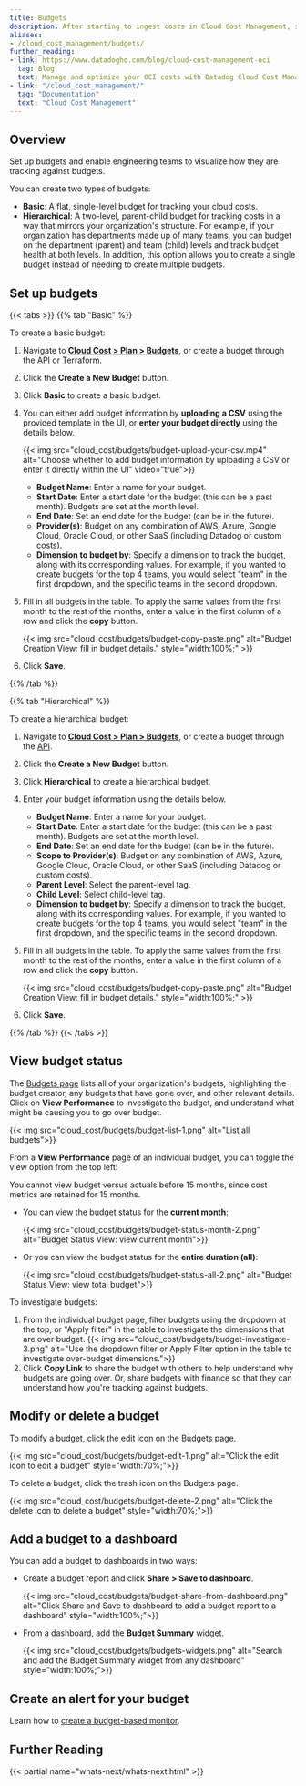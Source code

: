 ```yaml
---
title: Budgets
description: After starting to ingest costs in Cloud Cost Management, set up budgets and visualize how you're tracking against them.
aliases:
- /cloud_cost_management/budgets/
further_reading:
- link: https://www.datadoghq.com/blog/cloud-cost-management-oci
  tag: Blog
  text: Manage and optimize your OCI costs with Datadog Cloud Cost Management
- link: "/cloud_cost_management/"
  tag: "Documentation"
  text: "Cloud Cost Management"
---
```


## Overview
Set up budgets and enable engineering teams to visualize how they are tracking against budgets.

You can create two types of budgets:

- **Basic**: A flat, single-level budget for tracking your cloud costs.
- **Hierarchical**: A two-level, parent-child budget for tracking costs in a way that mirrors your organization's structure. For example, if your organization has departments made up of many teams, you can budget on the department (parent) and team (child) levels and track budget health at both levels. In addition, this option allows you to create a single budget instead of needing to create multiple budgets.

## Set up budgets

{{< tabs >}}
{{% tab "Basic" %}}

To create a basic budget:

1. Navigate to [**Cloud Cost > Plan > Budgets**][1], or create a budget through the [API][2] or [Terraform][3].
1. Click the **Create a New Budget** button.
1. Click **Basic** to create a basic budget.
1. You can either add budget information by **uploading a CSV** using the provided template in the UI, or **enter your budget directly** using the details below.

   {{< img src="cloud_cost/budgets/budget-upload-your-csv.mp4" alt="Choose whether to add budget information by uploading a CSV or enter it directly within the UI" video="true">}}

   - **Budget Name**: Enter a name for your budget.
   - **Start Date**: Enter a start date for the budget (this can be a past month). Budgets are set at the month level.
   - **End Date**: Set an end date for the budget (can be in the future).
   - **Provider(s)**: Budget on any combination of AWS, Azure, Google Cloud, Oracle Cloud, or other SaaS (including Datadog or custom costs).
   - **Dimension to budget by**: Specify a dimension to track the budget, along with its corresponding values. For example, if you wanted to create budgets for the top 4 teams, you would select "team" in the first dropdown, and the specific teams in the second dropdown.

1. Fill in all budgets in the table. To apply the same values from the first month to the rest of the months, enter a value in the first column of a row and click the **copy** button.

   {{< img src="cloud_cost/budgets/budget-copy-paste.png" alt="Budget Creation View: fill in budget details." style="width:100%;" >}}

1. Click **Save**.

[1]: https://app.datadoghq.com/cost/plan/budgets
[2]: /api/latest/cloud-cost-management/#create-or-update-a-budget
[3]: https://registry.terraform.io/providers/DataDog/datadog/latest/docs/resources/cost_budget

{{% /tab %}}

{{% tab "Hierarchical" %}}

To create a hierarchical budget:

1. Navigate to [**Cloud Cost > Plan > Budgets**][1], or create a budget through the [API][2].
1. Click the **Create a New Budget** button.
1. Click **Hierarchical** to create a hierarchical budget.
1. Enter your budget information using the details below.

   - **Budget Name**: Enter a name for your budget.
   - **Start Date**: Enter a start date for the budget (this can be a past month). Budgets are set at the month level.
   - **End Date**: Set an end date for the budget (can be in the future).
   - **Scope to Provider(s)**: Budget on any combination of AWS, Azure, Google Cloud, Oracle Cloud, or other SaaS (including Datadog or custom costs).
   - **Parent Level**: Select the parent-level tag.
   - **Child Level**: Select child-level tag.
   - **Dimension to budget by**: Specify a dimension to track the budget, along with its corresponding values. For example, if you wanted to create budgets for the top 4 teams, you would select "team" in the first dropdown, and the specific teams in the second dropdown.

1. Fill in all budgets in the table. To apply the same values from the first month to the rest of the months, enter a value in the first column of a row and click the **copy** button.

   {{< img src="cloud_cost/budgets/budget-copy-paste.png" alt="Budget Creation View: fill in budget details." style="width:100%;" >}}

1. Click **Save**.

[1]: https://app.datadoghq.com/cost/plan/budgets
[2]: /api/latest/cloud-cost-management/#create-or-update-a-budget

{{% /tab %}}
{{< /tabs >}}

## View budget status
The [Budgets page][1] lists all of your organization's budgets, highlighting the budget creator, any budgets that have gone over,
and other relevant details. Click on **View Performance** to investigate the budget, and understand what might be causing you to go over budget.

   {{< img src="cloud_cost/budgets/budget-list-1.png" alt="List all budgets">}}

From a **View Performance** page of an individual budget, you can toggle the view option from the top left:

<div class="alert alert-info">
You cannot view budget versus actuals before 15 months, since cost metrics are retained for 15 months.
</div>

- You can view the budget status for the **current month**:

   {{< img src="cloud_cost/budgets/budget-status-month-2.png" alt="Budget Status View: view current month">}}

- Or you can view the budget status for the **entire duration (all)**:

   {{< img src="cloud_cost/budgets/budget-status-all-2.png" alt="Budget Status View: view total budget">}}

To investigate budgets:
1. From the individual budget page, filter budgets using the dropdown at the top, or "Apply filter" in the table to investigate the dimensions that are over budget.
   {{< img src="cloud_cost/budgets/budget-investigate-3.png" alt="Use the dropdown filter or Apply Filter option in the table to investigate over-budget dimensions.">}}
2. Click **Copy Link** to share the budget with others to help understand why budgets are going over. Or, share budgets with finance so that they can understand how you're tracking against budgets.

## Modify or delete a budget
To modify a budget, click the edit icon on the Budgets page.

{{< img src="cloud_cost/budgets/budget-edit-1.png" alt="Click the edit icon to edit a budget"  style="width:70%;">}}

To delete a budget, click the trash icon on the Budgets page.

{{< img src="cloud_cost/budgets/budget-delete-2.png" alt="Click the delete icon to delete a budget"  style="width:70%;">}}

## Add a budget to a dashboard

You can add a budget to dashboards in two ways:

- Create a budget report and click **Share > Save to dashboard**.

  {{< img src="cloud_cost/budgets/budget-share-from-dashboard.png" alt="Click Share and Save to dashboard to add a budget report to a dashboard"  style="width:100%;">}}

- From a dashboard, add the **Budget Summary** widget.

  {{< img src="cloud_cost/budgets/budgets-widgets.png" alt="Search and add the Budget Summary widget from any dashboard"  style="width:100%;">}}

## Create an alert for your budget

Learn how to [create a budget-based monitor][2].

## Further Reading
{{< partial name="whats-next/whats-next.html" >}}

[1]: https://app.datadoghq.com/cost/plan/budgets
[2]: /cloud_cost_management/cost_changes/monitors/